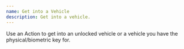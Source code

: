 ```yaml
---
name: Get into a Vehicle 
description: Get into a vehicle.
---
```


Use an Action to get into an unlocked vehicle or a
vehicle you have the physical/biometric key for.


